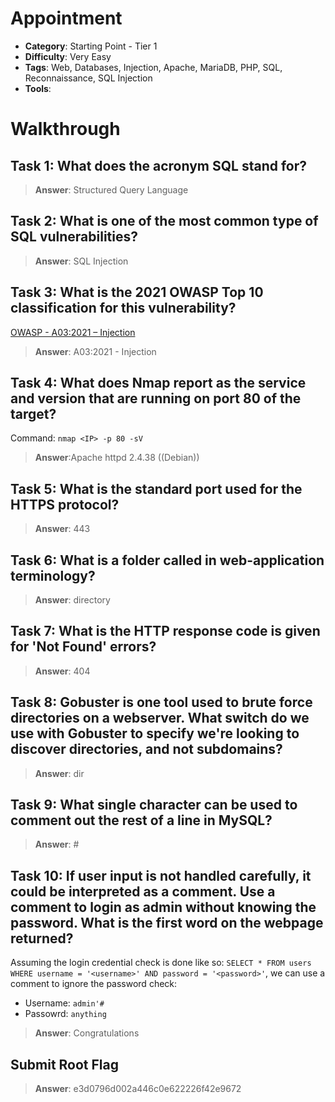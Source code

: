 # Appointment

- **Category**: Starting Point - Tier 1
- **Difficulty**: Very Easy
- **Tags**: Web, Databases, Injection, Apache, MariaDB, PHP, SQL, Reconnaissance, SQL Injection
- **Tools**:


# Walkthrough

## Task 1: What does the acronym SQL stand for?

> **Answer**: Structured Query Language

## Task 2: What is one of the most common type of SQL vulnerabilities?

> **Answer**: SQL Injection

## Task 3: What is the 2021 OWASP Top 10 classification for this vulnerability?

[OWASP - A03:2021 – Injection](https://owasp.org/Top10/A03_2021-Injection/)

> **Answer**: A03:2021 - Injection

## Task 4: What does Nmap report as the service and version that are running on port 80 of the target?

Command: `nmap <IP> -p 80 -sV`

> **Answer**:Apache httpd 2.4.38 ((Debian)) 

## Task 5: What is the standard port used for the HTTPS protocol?

> **Answer**: 443

## Task 6: What is a folder called in web-application terminology?

> **Answer**: directory

## Task 7: What is the HTTP response code is given for 'Not Found' errors?

> **Answer**: 404

## Task 8: Gobuster is one tool used to brute force directories on a webserver. What switch do we use with Gobuster to specify we're looking to discover directories, and not subdomains?

> **Answer**: dir

## Task 9: What single character can be used to comment out the rest of a line in MySQL?

> **Answer**: #

## Task 10: If user input is not handled carefully, it could be interpreted as a comment. Use a comment to login as admin without knowing the password. What is the first word on the webpage returned?

Assuming the login credential check is done like so: `SELECT * FROM users WHERE username = '<username>' AND password = '<password>'`, we can use a comment to ignore the password check:
 - Username: `admin'#`
 - Passowrd: `anything`


> **Answer**: Congratulations

## Submit Root Flag

> **Answer**: e3d0796d002a446c0e622226f42e9672
